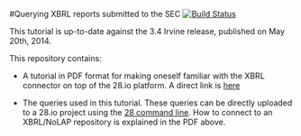 #Querying XBRL reports submitted to the SEC [![Build Status](https://travis-ci.org/28msec/xbrl-tutorial.svg?branch=master)](https://travis-ci.org/28msec/xbrl-tutorial)

This tutorial is up-to-date against the 3.4 Irvine release, published on May 20th, 2014.

This repository contains:
- A tutorial in PDF format for making oneself familiar with the XBRL connector on top of the 28.io platform. A direct link is [here](https://github.com/28msec/xbrl-tutorial/blob/master/tutorial/en-US/out/pdf/SECTutorial.pdf?raw=true)

- The queries used in this tutorial. These queries can be directly uploaded to a 28.io project using the [28 command line](https://github.com/28msec/28). How to connect to an XBRL/NoLAP repository is explained in the PDF above.

